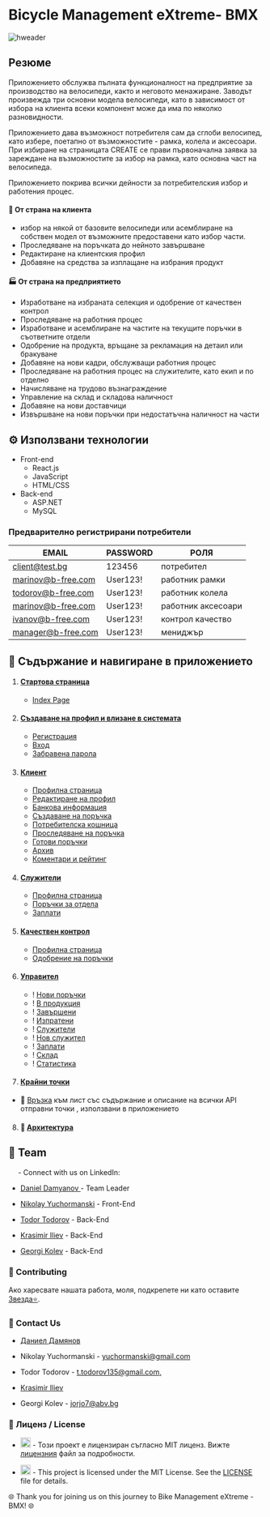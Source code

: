 # <b>Bicycle Management eXtreme- BMX</b>

![hweader](https://github.com/airfanBG/SoftuniBMX/assets/693307/ca4ea5d2-f7f4-449c-b83c-59e0e1e312e8)

## Резюме

Приложението обслужва пълната функционалност на предприятие за производство на велосипеди, както и неговото менажиране. Заводът произвежда три основни модела велосипеди, като в зависимост от избора на клиента всеки компонент може да има по няколко разновидности.

Приложението дава възможност потребителя сам да сглоби велосипед, като избере, поетапно от възможностите - рамка, колела и аксесоари.
При избиране на страницата CREATE се прави първоначална заявка за зареждане на възможностите за избор на рамка, като основна част на велосипеда.

Приложението покрива всички дейности за потребителския избор и работения процес.

#### 👤 От страна на клиента

- избор на някой от базовите велосипеди или асемблиране на собствен модел от възможните предоставени като избор части.
- Проследяване на поръчката до нейното завършване
- Редактиране на клиентския профил
- Добавяне на средства за изплащане на избрания продукт

#### 🏭 От страна на предприятието

- Изработване на избраната селекция и одобрение от качествен контрол
- Проследяване на работния процес
- Изработване и асемблиране на частите на текущите поръчки в съответните отдели
- Одобрение на продукта, връщане за рекламация на детаил или бракуване
- Добавяне на нови кадри, обслужващи работния процес
- Проследяване на работния процес на служителите, като екип и по отделно
- Начисляване на трудово възнаграждение
- Управление на склад и складова наличност
- Добавяне на нови доставчици
- Извършване на нови поръчки при недостатъчна наличност на части

## ⚙️ Използвани технологии

- Front-end
  - React.js
  - JavaScript
  - HTML/CSS
- Back-end
  - ASP.NET
  - MySQL

### Предварително регистрирани потребители

| EMAIL              | PASSWORD | РОЛЯ               |
| ------------------ | -------- | ------------------ |
| client@test.bg     | 123456   | потребител         |
| marinov@b-free.com | User123! | работник рамки     |
| todorov@b-free.com | User123! | работник колела    |
| marinov@b-free.com | User123! | работник аксесоари |
| ivanov@b-free.com  | User123! | контрол качество   |
| manager@b-free.com | User123! | мениджър           |

## 📃 Съдържание и навигиране в приложението

1. <h4 style='text-decoration:underline'>Стартова страница</h4>

   - [Index Page](/FrontEndReadMeFiles/IndexPage/indexPage.md)

2. <h4 style='text-decoration:underline'>Създаване на профил и влизане в системата</h4>

   - [Регистрация](/FrontEndReadMeFiles/Autentication/Register.md)
   - [Вход](/FrontEndReadMeFiles/Autentication/Login.md)
   - [Забравена парола](/FrontEndReadMeFiles/Autentication/ForgotPassword.md)

3. <h4 style='text-decoration:underline'>Клиент</h4>

   - [Профилна страница](/FrontEndReadMeFiles/ClientFiles/Profile.md)
   - [Редактиране на профил](/FrontEndReadMeFiles/ClientFiles/EditProfile.md)
   - [Банкова информация](/FrontEndReadMeFiles/ClientFiles/Bank.md)
   - [Създаване на поръчка](/FrontEndReadMeFiles/ClientFiles/Order.md)
   - [Потребителска кошница](/FrontEndReadMeFiles/ClientFiles/Cart.md)
   - [Проследяване на поръчка](/FrontEndReadMeFiles/ClientFiles/TrackOrder.md)
   - [Готови поръчки](/FrontEndReadMeFiles/ClientFiles/Ready.md)
   - [Архив](/FrontEndReadMeFiles/ClientFiles/Archive.md)
   - [Коментари и рейтинг](/FrontEndReadMeFiles/ClientFiles/Comments.md)

4. <h4 style='text-decoration:underline'>Служители</h4>

   - [Профилна страница](/FrontEndReadMeFiles/ClientFiles/Profile.md)
   - [Поръчки за отдела](/FrontEndReadMeFiles/Employee/CurrentOrders.md)
   - [Заплати](/FrontEndReadMeFiles/Employee/EmpSalary.md)

5. <h4 style='text-decoration:underline'> Качествен контрол</h4>

   - [Профилна страница](/FrontEndReadMeFiles/ClientFiles/Profile.md)
   - [Одобрение на поръчки](/FrontEndReadMeFiles/QualityControl/Orders.md)

6. <h4 style='text-decoration:underline'>Управител</h4>

   - ! [Нови поръчки](/FrontEndReadMeFiles/Manager/NewOrders.md)
   - ! [В продукция](/FrontEndReadMeFiles/Manager/Production.md)
   - ! [Завършени]()
   - ! [Изпратени]()
   - ! [Служители](/FrontEndReadMeFiles/Manager/Employers.md)
   - ! [Нов служител](/FrontEndReadMeFiles/Manager/AddEmployee.md)
   - ! [Заплати](/FrontEndReadMeFiles/Manager/)
   - ! [Склад]()
   - ! [Статистика]()

<!-- 7. <h4 style='text-decoration:underline'>[Крайни точки](/ReadMeFiles_BE)</h4> -->

7. #### <h4 style='text-decoration:underline'>Крайни точки</h4>

- 📍 [Връзка](/BE_README.md) към лист със съдържание и описание на всички API отправни точки , използвани в приложението

8. #### 🔗 [Архитектура](http://yuchormanski.free.bg/bikes/high-level-dependencies.html)

## 👥 Team

<img src="https://cdn-icons-png.flaticon.com/256/174/174857.png" width="15"> - Connect with us on LinkedIn:

- [Daniel Damyanov ]() - Team Leader

- [Nikolay Yuchormanski](www.linkedin.com/in/nikolay-yuchormanski-b34975255) - Front-End

- [Todor Todorov](https://www.linkedin.com/in/тодор-тодоров-178aaa263/) - Back-End

- [Krasimir Iliev](https://www.linkedin.com/in/krasimir-iliev-bb4189238/) - Back-End

- [Georgi Kolev](www.linkedin.com/in/george-kolev-b37005109) - Back-End

### 🤝 Contributing

Ако харесвате нашата работа, моля, подкрепете ни като оставите
<a class="github-button" href="https://github.com/airfanBG/SoftuniBMX" data-color-scheme="no-preference: light; light: light; dark: dark;" data-icon="octicon-star" data-size="large" aria-label="Star airfanBG/SoftuniBMX on GitHub">Звезда⭐</a>.

<!-- If you would like to suppurt us you could do it by giving a  -->
<!-- <a class="github-button" href="https://github.com/airfanBG/SoftuniBMX" data-color-scheme="no-preference: light; light: light; dark: dark;" data-icon="octicon-star" data-size="large" aria-label="Star airfanBG/SoftuniBMX on GitHub">Star ⭐</a>. -->

### 📧 Contact Us

- [Даниел Дамянов]()

- Nikolay Yuchormanski - [yuchormanski@gmail.com](mailto:yuchormanski@gmail.com)

- Todor Todorov - [t.todorov135@gmail.com,](mailto:t.todorov135@gmail.com)

- [Krasimir Iliev]()

- Georgi Kolev - [jorjo7@abv.bg](mailto:jorjo7@abv.bg)

### 📜 Лиценз / License

- <img src="https://flagpedia.net/data/flags/h120/bg.webp" width="20"> - Този проект е лицензиран съгласно MIT лиценз. Вижте [лицензния](https://github.com/airfanBG/SoftuniBMX/tree/develop?tab=License-1-ov-file) файл за подробности.

- <img src="https://flagpedia.net/data/flags/w580/gb.webp" width="20" /> - This project is licensed under the MIT License. See the [LICENSE](https://github.com/airfanBG/SoftuniBMX/tree/develop?tab=License-1-ov-file) file for details.

🌐 Thank you for joining us on this journey to Bike Management eXtreme - BMX! 🌐
